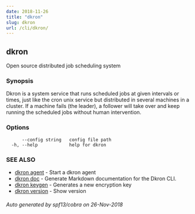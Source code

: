 ```yaml
---
date: 2018-11-26
title: "dkron"
slug: dkron
url: /cli/dkron/
---
```

## dkron

Open source distributed job scheduling system

### Synopsis

Dkron is a system service that runs scheduled jobs at given intervals or times,
just like the cron unix service but distributed in several machines in a cluster.
If a machine fails (the leader), a follower will take over and keep running the scheduled jobs without human intervention.

### Options

```
      --config string   config file path
  -h, --help            help for dkron
```

### SEE ALSO

* [dkron agent](/cli/dkron_agent/)	 - Start a dkron agent
* [dkron doc](/cli/dkron_doc/)	 - Generate Markdown documentation for the Dkron CLI.
* [dkron keygen](/cli/dkron_keygen/)	 - Generates a new encryption key
* [dkron version](/cli/dkron_version/)	 - Show version

###### Auto generated by spf13/cobra on 26-Nov-2018
